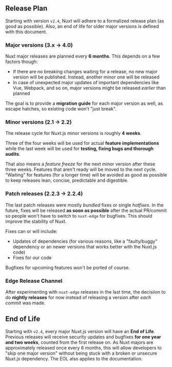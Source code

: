 ## Release Plan

Starting with version `v2.4`, Nuxt will adhere to a formalized release plan (as good as possible).
Also, an end of life for older major versions is defined with this document.

### Major versions (3.x -> 4.0)

Nuxt major releases are planned every **6 months**. This depends on a few factors though:

- If there are no breaking changes waiting for a release, no new major version will be published. Instead, another minor one will be released
- In case of unexpected major updates of important dependencies like Vue, Webpack, and so on, major versions might be released _earlier_ than planned

The goal is to provide a **migration guide** for each major version as well, as escape hatches, so existing code
won't "just break".

### Minor versions (2.1 -> 2.2)

The release cycle for Nuxt.js minor versions is roughly **4 weeks**.

Three of the four weeks will be used for actual **feature implementations** while the last week will be used for
**testing, fixing bugs and thorough audits**.

That also means a _feature freeze_ for the next minor version after these three weeks.
Features that aren't ready will be moved to the next cycle. "Waiting" for features
(for a longer time) will be avoided as good as possible to keep releases lean, concise, predictable and digestible.

### Patch releases (2.2.3 -> 2.2.4)

The last patch releases were mostly _bundled_ fixes or single _hotfixes_.
In the future, fixes will be released **as soon as possible** after the actual PR/commit so people won't have to switch to `nuxt-edge` for bugfixes. This should improve the stability of Nuxt.

Fixes can or will include:

- Updates of dependencies (for various reasons, like a "faulty/buggy" dependency or an newer versions that works better with the Nuxt.js code)
- Fixes for our code

Bugfixes for upcoming features won't be ported of course.

### Edge Release Channel

After experimenting with `nuxt-edge` releases in the last time, the decisiion to do **nightly releases** for now instead of
releasing a version after _each commit_ was made.

## End of Life

Starting with `v2.4`, every major Nuxt.js version will have an **End of Life**.
Previous releases will receive security updates and bugfixes **for one year and two weeks**, counted from the first release on.
As Nuxt majors are approximately released once every 6 months, this will allow developers to "skip one major version" without being stuck with a broken or unsecure Nuxt.js dependency.
The EOL also applies to the documentation.
